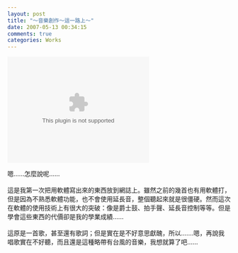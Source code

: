 ```yaml
---
layout: post
title: "～音樂創作～這一路上～"
date: 2007-05-13 00:34:15
comments: true
categories: Works
---
```

<object classid="CLSID:6BF52A52-394A-11d3-B153-00C04F79FAA6" codebase="http://www.microsoft.com/ntserver/netshow/download/en/nsmp2inf.cab#Version=5,1,51,415" id="msplayer" type="application/x-oleobject" standby="Loading Microsoft Media Player components..." name="msplayer" width="320" height="240"> <param name="AllowChangeDisplaySize" value="1"> <param name="AutoStart" value="1"> <param name="AutoSize" value="0"> <param name="AnimationAtStart" value="1"> <param name="ClickToPlay" value="1"> <param name="EnableContextMenu" value="0"> <param name="EnablePositionControls" value="1"> <param name="EnableFullScreenControls" value="1"> <param name="URL" value="http://9.mms.blog.xuite.net/9/a/8/f/10971305/blog_112520/dv/11570687/11570687.mp3"> <param name="ShowControls" value="1"> <param name="ShowAudioControls" value="1"> <param name="ShowDisplay" value="0"> <param name="ShowGotoBar" value="0"> <param name="ShowPositionControls" value="1"> <param name="ShowStatusBar" value="1"> <param name="ShowTracker" value="1"> <embed src="http://9.mms.blog.xuite.net/9/a/8/f/10971305/blog_112520/dv/11570687/11570687.mp3" type="video/x-ms-wmv" width="320" height="240" autostart="1" showcontrols="0" autosize="0" animationatstart="1" clicktoplay="1" enablecontextmenu="0" enablepositioncontrols="1" enablefullscreencontrols="1" showaudiocontrols="1" showdisplay="0" showgotobar="0" showpositioncontrols="1" showstatusbar="1" showtracker="1"> </object>
<p>嗯......怎麼說呢......<br /><br />這是我第一次把用軟體寫出來的東西放到網誌上。雖然之前的幾首也有用軟體打，但是因為不熟悉軟體功能，也不會使用延長音，整個聽起來就是很僵硬。然而這次在軟體的使用技術上有很大的突破：像是爵士鼓、拍手聲、延長音控制等等。但是學會這些東西的代價卻是我的學業成績......<br /><br />這原是一首歌，甚至還有歌詞；但是實在是不好意思獻醜，所以.......嗯，再說我唱歌實在不好聽，而且還是這種略帶有台風的音樂，我想就算了吧......<br /><br /></p>

